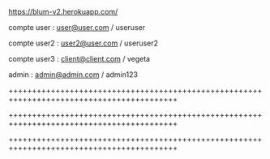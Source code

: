 https://blum-v2.herokuapp.com/

compte user : user@user.com / useruser

compte user2 : user2@user.com / useruser2

compte user3 : client@client.com / vegeta

admin : admin@admin.com / admin123

++++++++++++++++++++++++++++++++++++++++++++++++++++++++++++++++++++++++++++++++++++++++++

++++++++++++++++++++++++++++++++++++++++++++++++++++++++++++++++++++++++++++++++++++++++++

++++++++++++++++++++++++++++++++++++++++++++++++++++++++++++++++++++++++++++++++++++++++++
